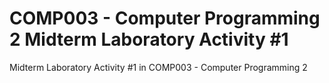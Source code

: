 # COMP003 - Computer Programming 2 Midterm Laboratory Activity #1

Midterm Laboratory Activity #1 in COMP003 - Computer Programming 2
